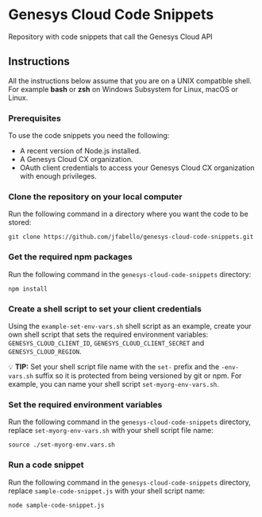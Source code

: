 # Genesys Cloud Code Snippets

Repository with code snippets that call the Genesys Cloud API

## Instructions

All the instructions below assume that you are on a UNIX compatible shell. For example **bash** or **zsh** on Windows Subsystem for Linux, macOS or Linux.

### Prerequisites

To use the code snippets you need the following:

- A recent version of Node.js installed.
- A Genesys Cloud CX organization.
- OAuth client credentials to access your Genesys Cloud CX organization with enough privileges.

### Clone the repository on your local computer

Run the following command in a directory where you want the code to be stored:

```shell
git clone https://github.com/jfabello/genesys-cloud-code-snippets.git
```

### Get the required npm packages

Run the following command in the `genesys-cloud-code-snippets` directory:

```shell
npm install
```

### Create a shell script to set your client credentials

Using the `example-set-env-vars.sh` shell script as an example, create your own shell script that sets the required environment variables: `GENESYS_CLOUD_CLIENT_ID`, `GENESYS_CLOUD_CLIENT_SECRET` and `GENESYS_CLOUD_REGION`.

💡 **TIP:** Set your shell script file name with the `set-` prefix and the `-env-vars.sh` suffix so it is protected from being versioned by git or npm. For example, you can name your shell script `set-myorg-env-vars.sh`.

### Set the required environment variables

Run the following command in the `genesys-cloud-code-snippets` directory, replace `set-myorg-env-vars.sh` with your shell script file name:

```shell
source ./set-myorg-env.vars.sh
```

### Run a code snippet

Run the following command in the `genesys-cloud-code-snippets` directory, replace `sample-code-snippet.js` with your shell script name:

```shell
node sample-code-snippet.js
```
